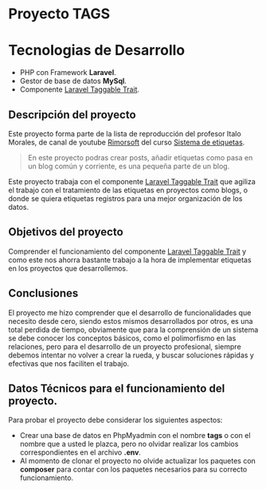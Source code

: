 # Proyecto TAGS

# Tecnologias de Desarrollo

-   PHP con Framework **Laravel**.
-   Gestor de base de datos **MySql**.
-   Componente [Laravel Taggable Trait](https://github.com/rtconner/laravel-tagging).

## Descripción del proyecto

Este proyecto forma parte de la lista de reproducción del profesor Italo Morales, de canal de youtube [Rimorsoft](https://www.youtube.com/channel/UCRByhHailXC3HqWL2QrYw7w) del curso [Sistema de etiquetas](https://www.youtube.com/watch?v=Ojrp6oaFS9g&list=PLhCiuvlix-rS2RJaA8awD-CfgmoQvY4oF).

> En este proyecto podras crear posts, añadir etiquetas como pasa en un blog común y corriente, es una pequeña parte de un blog.

Este proyecto trabaja con el componente [Laravel Taggable Trait](https://github.com/rtconner/laravel-tagging) que agiliza el trabajo con el tratamiento de las etiquetas en proyectos como blogs, o donde se quiera etiquetas registros para una mejor organización de los datos.

## Objetivos del proyecto

Comprender el funcionamiento del componente [Laravel Taggable Trait](https://github.com/rtconner/laravel-tagging) y como este nos ahorra bastante trabajo a la hora de implementar etiquetas en los proyectos que desarrollemos.

## Conclusiones

El proyecto me hizo comprender que el desarrollo de funcionalidades que necesito desde cero, siendo estos mismos desarrollados por otros, es una total perdida de tiempo, obviamente que para la comprensión de un sistema se debe conocer los conceptos básicos, como el polimorfismo en las relaciones, pero para el desarrollo de un proyecto profesional, siempre debemos intentar no volver a crear la rueda, y buscar soluciones rápidas y efectivas que nos faciliten el trabajo.

## Datos Técnicos para el funcionamiento del proyecto.

Para probar el proyecto debe considerar los siguientes aspectos:

-   Crear una base de datos en PhpMyadmin con el nombre **tags** o con el nombre que a usted le plazca, pero no olvidar realizar los cambios correspondientes en el archivo **.env**.
-   Al momento de clonar el proyecto no olvide actualizar los paquetes con **composer** para contar con los paquetes necesarios para su correcto funcionamiento.
